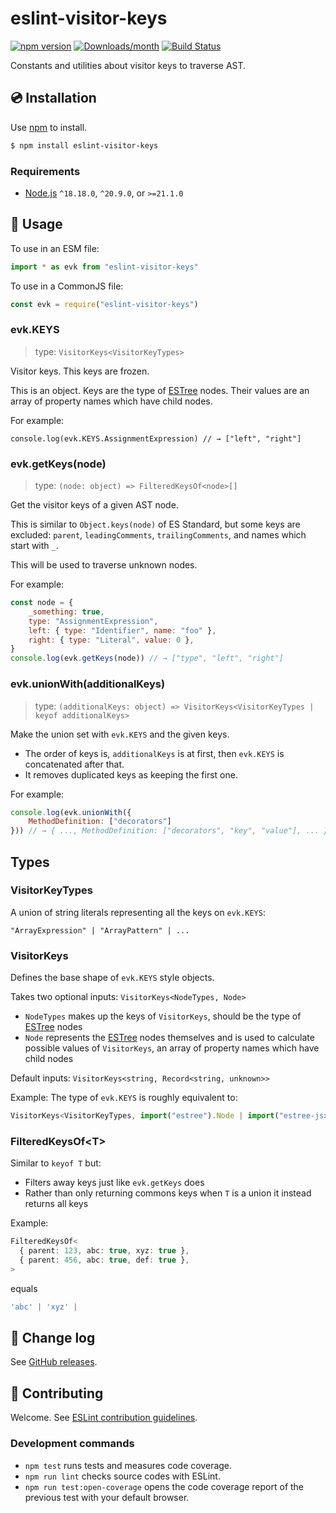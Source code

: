 # eslint-visitor-keys

[![npm version](https://img.shields.io/npm/v/eslint-visitor-keys.svg)](https://www.npmjs.com/package/eslint-visitor-keys)
[![Downloads/month](https://img.shields.io/npm/dm/eslint-visitor-keys.svg)](http://www.npmtrends.com/eslint-visitor-keys)
[![Build Status](https://github.com/eslint/eslint-visitor-keys/workflows/CI/badge.svg)](https://github.com/eslint/eslint-visitor-keys/actions)

Constants and utilities about visitor keys to traverse AST.

## 💿 Installation

Use [npm] to install.

```bash
$ npm install eslint-visitor-keys
```

### Requirements

- [Node.js] `^18.18.0`, `^20.9.0`, or `>=21.1.0`


## 📖 Usage

To use in an ESM file:

```js
import * as evk from "eslint-visitor-keys"
```

To use in a CommonJS file:

```js
const evk = require("eslint-visitor-keys")
```

### evk.KEYS

> type: `VisitorKeys<VisitorKeyTypes>`

Visitor keys. This keys are frozen.

This is an object. Keys are the type of [ESTree] nodes. Their values are an array of property names which have child nodes.

For example:

```
console.log(evk.KEYS.AssignmentExpression) // → ["left", "right"]
```

### evk.getKeys(node)

> type: `(node: object) => FilteredKeysOf<node>[]`

Get the visitor keys of a given AST node.

This is similar to `Object.keys(node)` of ES Standard, but some keys are excluded: `parent`, `leadingComments`, `trailingComments`, and names which start with `_`.

This will be used to traverse unknown nodes.

For example:

```js
const node = {
    _something: true,
    type: "AssignmentExpression",
    left: { type: "Identifier", name: "foo" },
    right: { type: "Literal", value: 0 },
}
console.log(evk.getKeys(node)) // → ["type", "left", "right"]
```

### evk.unionWith(additionalKeys)

> type: `(additionalKeys: object) => VisitorKeys<VisitorKeyTypes | keyof additionalKeys>`

Make the union set with `evk.KEYS` and the given keys.

- The order of keys is, `additionalKeys` is at first, then `evk.KEYS` is concatenated after that.
- It removes duplicated keys as keeping the first one.

For example:

```js
console.log(evk.unionWith({
    MethodDefinition: ["decorators"]
})) // → { ..., MethodDefinition: ["decorators", "key", "value"], ... }
```

## Types

### VisitorKeyTypes

A union of string literals representing all the keys on `evk.KEYS`:

```
"ArrayExpression" | "ArrayPattern" | ...
```

### VisitorKeys

Defines the base shape of `evk.KEYS` style objects.

Takes two optional inputs: `VisitorKeys<NodeTypes, Node>`

* `NodeTypes` makes up the keys of `VisitorKeys`, should be the type of [ESTree] nodes
* `Node` represents the [ESTree] nodes themselves and is used to calculate possible values of `VisitorKeys`, an array of property names which have child nodes

Default inputs: `VisitorKeys<string, Record<string, unknown>>`

Example: The type of `evk.KEYS` is roughly equivalent to:

```ts
VisitorKeys<VisitorKeyTypes, import("estree").Node | import("estree-jsx").Node>
```

### FilteredKeysOf\<T>

Similar to `keyof T` but:

* Filters away keys just like `evk.getKeys` does
* Rather than only returning commons keys when `T` is a union it instead returns all keys

Example:

```ts
FilteredKeysOf<
  { parent: 123, abc: true, xyz: true },
  { parent: 456, abc: true, def: true },
>
```

equals

```ts
'abc' | 'xyz' |
```


## 📰 Change log

See [GitHub releases](https://github.com/eslint/eslint-visitor-keys/releases).

## 🍻 Contributing

Welcome. See [ESLint contribution guidelines](https://eslint.org/docs/developer-guide/contributing/).

### Development commands

- `npm test` runs tests and measures code coverage.
- `npm run lint` checks source codes with ESLint.
- `npm run test:open-coverage` opens the code coverage report of the previous test with your default browser.


[npm]: https://www.npmjs.com/
[Node.js]: https://nodejs.org/
[ESTree]: https://github.com/estree/estree
